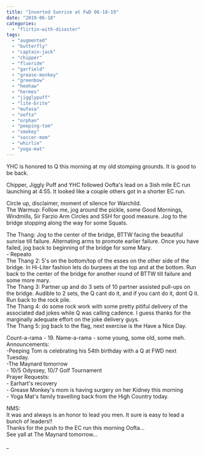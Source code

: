 ```yaml
---
title: "Inverted Sunrise at FwD 06-18-19"
date: "2019-06-18"
categories: 
  - "flirtin-with-disaster"
tags: 
  - "augmented"
  - "butterfly"
  - "captain-jack"
  - "chipper"
  - "fluoride"
  - "garfield"
  - "grease-monkey"
  - "greenbow"
  - "heehaw"
  - "hermes"
  - "jigglypuff"
  - "lite-brite"
  - "mufasa"
  - "oofta"
  - "orphan"
  - "peeping-tom"
  - "smokey"
  - "soccer-mom"
  - "whirlie"
  - "yoga-mat"
---
```


YHC is honored to Q this morning at my old stomping grounds. It is good to be back.

Chipper, Jiggly Puff and YHC followed Oofta's lead on a 3ish mile EC run launching at 4:55. It looked like a couple others got in a shorter EC run.

Circle up, disclaimer, moment of silence for Warchild.  
The Warmup: Follow me, jog around the pickle, some Good Mornings, Windmills, Sir Farzio Arm Circles and SSH for good measure. Jog to the bridge stopping along the way for some Squats.

The Thang: Jog to the center of the bridge, BTTW facing the beautiful sunrise till failure. Alternating arms to promote earlier failure. Once you have failed, jog back to beginning of the bridge for some Mary.  
\- Repeato  
The Thang 2: 5's on the bottom/top of the esses on the other side of the bridge. In Hi-Liter fashion lets do burpees at the top and at the bottom. Run back to the center of the bridge for another round of BTTW till failure and some more mary.  
The Thang 3: Partner up and do 3 sets of 10 partner assisted pull-ups on the bridge. Audible to 2 sets, the Q cant do it, and if you cant do it, dont Q it. Run back to the rock pile.  
The Thang 4: do some rock work with some pretty pitiful delivery of the associated dad jokes while Q was calling cadence. I guess thanks for the marginally adequate effort on the joke delivery guys.  
The Thang 5: jog back to the flag, next exercise is the Have a Nice Day.  
  
Count-a-rama - 19. Name-a-rama - some young, some old, some meh.  
Announcements:  
\-Peeping Tom is celebrating his 54th birthday with a Q at FWD next Tuesday.  
\-The Maynard tomorrow  
\- 10/5 Odyssey, 10/7 Golf Tournament  
Prayer Requests:  
\- Earhart's recovery  
\- Grease Monkey's mom is having surgery on her Kidney this morning  
\- Yoga Mat's family travelling back from the High Country today.  
  
NMS:  
It was and always is an honor to lead you men. It sure is easy to lead a bunch of leaders!!  
Thanks for the push to the EC run this morning Oofta...  
See yall at The Maynard tomorrow...

\_
